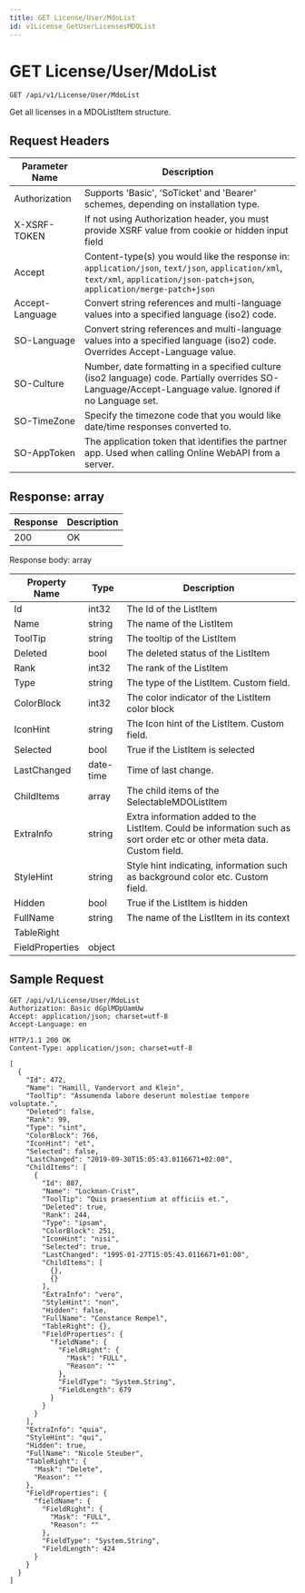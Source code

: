 ```yaml
---
title: GET License/User/MdoList
id: v1License_GetUserLicensesMDOList
---
```


# GET License/User/MdoList

```http
GET /api/v1/License/User/MdoList
```

Get all licenses in a MDOListItem structure.








## Request Headers

| Parameter Name | Description |
|----------------|-------------|
| Authorization  | Supports 'Basic', 'SoTicket' and 'Bearer' schemes, depending on installation type. |
| X-XSRF-TOKEN   | If not using Authorization header, you must provide XSRF value from cookie or hidden input field |
| Accept         | Content-type(s) you would like the response in: `application/json`, `text/json`, `application/xml`, `text/xml`, `application/json-patch+json`, `application/merge-patch+json` |
| Accept-Language | Convert string references and multi-language values into a specified language (iso2) code. |
| SO-Language | Convert string references and multi-language values into a specified language (iso2) code. Overrides Accept-Language value. |
| SO-Culture | Number, date formatting in a specified culture (iso2 language) code. Partially overrides SO-Language/Accept-Language value. Ignored if no Language set. |
| SO-TimeZone | Specify the timezone code that you would like date/time responses converted to. |
| SO-AppToken | The application token that identifies the partner app. Used when calling Online WebAPI from a server. |


## Response: array



| Response | Description |
|----------------|-------------|
| 200 | OK |

Response body: array

| Property Name | Type |  Description |
|----------------|------|--------------|
| Id | int32 | The Id of the ListItem |
| Name | string | The name of the ListItem |
| ToolTip | string | The tooltip of the ListItem |
| Deleted | bool | The deleted status of the ListItem |
| Rank | int32 | The rank of the ListItem |
| Type | string | The type of the ListItem. Custom field. |
| ColorBlock | int32 | The color indicator of the ListItem color block |
| IconHint | string | The Icon hint of the ListItem. Custom field. |
| Selected | bool | True if the ListItem is selected |
| LastChanged | date-time | Time of last change. |
| ChildItems | array | The child items of the SelectableMDOListItem |
| ExtraInfo | string | Extra information added to the ListItem. Could be information such as sort order etc or other meta data. Custom field. |
| StyleHint | string | Style hint indicating, information such as background color etc. Custom field. |
| Hidden | bool | True if the ListItem is hidden |
| FullName | string | The name of the ListItem in its context |
| TableRight |  |  |
| FieldProperties | object |  |

## Sample Request

```http!
GET /api/v1/License/User/MdoList
Authorization: Basic dGplMDpUamUw
Accept: application/json; charset=utf-8
Accept-Language: en
```

```http_
HTTP/1.1 200 OK
Content-Type: application/json; charset=utf-8

[
  {
    "Id": 472,
    "Name": "Hamill, Vandervort and Klein",
    "ToolTip": "Assumenda labore deserunt molestiae tempore voluptate.",
    "Deleted": false,
    "Rank": 99,
    "Type": "sint",
    "ColorBlock": 766,
    "IconHint": "et",
    "Selected": false,
    "LastChanged": "2019-09-30T15:05:43.0116671+02:00",
    "ChildItems": [
      {
        "Id": 887,
        "Name": "Lockman-Crist",
        "ToolTip": "Quis praesentium at officiis et.",
        "Deleted": true,
        "Rank": 244,
        "Type": "ipsam",
        "ColorBlock": 251,
        "IconHint": "nisi",
        "Selected": true,
        "LastChanged": "1995-01-27T15:05:43.0116671+01:00",
        "ChildItems": [
          {},
          {}
        ],
        "ExtraInfo": "vero",
        "StyleHint": "non",
        "Hidden": false,
        "FullName": "Constance Rempel",
        "TableRight": {},
        "FieldProperties": {
          "fieldName": {
            "FieldRight": {
              "Mask": "FULL",
              "Reason": ""
            },
            "FieldType": "System.String",
            "FieldLength": 679
          }
        }
      }
    ],
    "ExtraInfo": "quia",
    "StyleHint": "qui",
    "Hidden": true,
    "FullName": "Nicole Steuber",
    "TableRight": {
      "Mask": "Delete",
      "Reason": ""
    },
    "FieldProperties": {
      "fieldName": {
        "FieldRight": {
          "Mask": "FULL",
          "Reason": ""
        },
        "FieldType": "System.String",
        "FieldLength": 424
      }
    }
  }
]
```